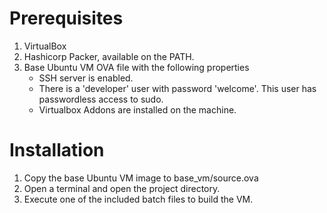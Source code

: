 # Prerequisites

1. VirtualBox
2. Hashicorp Packer, available on the PATH.
3. Base Ubuntu VM OVA file with the following properties
   - SSH server is enabled.
   - There is a 'developer' user with password 'welcome'. This user has
     passwordless access to sudo.
   - Virtualbox Addons are installed on the machine.

# Installation

1. Copy the base Ubuntu VM image to base_vm/source.ova
2. Open a terminal and open the project directory.
3. Execute one of the included batch files to build the VM.
